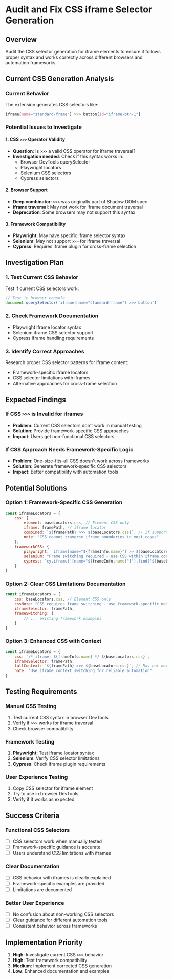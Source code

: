 # Audit and Fix CSS iframe Selector Generation

## Overview
Audit the CSS selector generation for iframe elements to ensure it follows proper syntax and works correctly across different browsers and automation frameworks.

## Current CSS Generation Analysis

### Current Behavior
The extension generates CSS selectors like:
```css
iframe[name="standard-frame"] >>> button[id="iframe-btn-1"]
```

### Potential Issues to Investigate

#### 1. CSS `>>>` Operator Validity
- **Question**: Is `>>>` a valid CSS operator for iframe traversal?
- **Investigation needed**: Check if this syntax works in:
  - Browser DevTools querySelector
  - Playwright locators
  - Selenium CSS selectors
  - Cypress selectors

#### 2. Browser Support
- **Deep combinator**: `>>>` was originally part of Shadow DOM spec
- **iframe traversal**: May not work for iframe document traversal
- **Deprecation**: Some browsers may not support this syntax

#### 3. Framework Compatibility
- **Playwright**: May have specific iframe selector syntax
- **Selenium**: May not support `>>>` for iframe traversal
- **Cypress**: Requires iframe plugin for cross-frame selection

## Investigation Plan

### 1. Test Current CSS Behavior
Test if current CSS selectors work:
```javascript
// Test in browser console
document.querySelector('iframe[name="standard-frame"] >>> button')
```

### 2. Check Framework Documentation
- Playwright iframe locator syntax
- Selenium iframe CSS selector support
- Cypress iframe handling requirements

### 3. Identify Correct Approaches
Research proper CSS selector patterns for iframe content:
- Framework-specific iframe locators
- CSS selector limitations with iframes
- Alternative approaches for cross-frame selection

## Expected Findings

### If CSS `>>>` is Invalid for iframes
- **Problem**: Current CSS selectors don't work in manual testing
- **Solution**: Provide framework-specific CSS approaches
- **Impact**: Users get non-functional CSS selectors

### If CSS Approach Needs Framework-Specific Logic
- **Problem**: One-size-fits-all CSS doesn't work across frameworks
- **Solution**: Generate framework-specific CSS selectors
- **Impact**: Better compatibility with automation tools

## Potential Solutions

### Option 1: Framework-Specific CSS Generation
```javascript
const iframeLocators = {
    css: {
        element: baseLocators.css, // Element CSS only
        iframe: framePath, // iframe locator
        combined: `${framePath} >>> ${baseLocators.css}`, // If supported
        note: "CSS cannot traverse iframe boundaries in most cases"
    },
    frameworkCSS: {
        playwright: `iframe[name="${frameInfo.name}"] >> ${baseLocators.css}`,
        selenium: "Frame switching required - use CSS within iframe context",
        cypress: `cy.iframe('[name="${frameInfo.name}"]').find('${baseLocators.css}')`
    }
}
```

### Option 2: Clear CSS Limitations Documentation
```javascript
const iframeLocators = {
    css: baseLocators.css, // Element CSS only
    cssNote: "CSS requires frame switching - use framework-specific methods",
    iframeSelector: framePath,
    frameSwitching: {
        // ... existing framework examples
    }
}
```

### Option 3: Enhanced CSS with Context
```javascript
const iframeLocators = {
    css: `/* iframe: ${frameInfo.name} */ ${baseLocators.css}`,
    iframeSelector: framePath,
    fullContext: `${framePath} >>> ${baseLocators.css}`, // May not work
    note: "Use iframe context switching for reliable automation"
}
```

## Testing Requirements

### Manual CSS Testing
1. Test current CSS syntax in browser DevTools
2. Verify if `>>>` works for iframe traversal
3. Check browser compatibility

### Framework Testing
1. **Playwright**: Test iframe locator syntax
2. **Selenium**: Verify CSS selector limitations
3. **Cypress**: Check iframe plugin requirements

### User Experience Testing
1. Copy CSS selector for iframe element
2. Try to use in browser DevTools
3. Verify if it works as expected

## Success Criteria

### Functional CSS Selectors
- [ ] CSS selectors work when manually tested
- [ ] Framework-specific guidance is accurate
- [ ] Users understand CSS limitations with iframes

### Clear Documentation
- [ ] CSS behavior with iframes is clearly explained
- [ ] Framework-specific examples are provided
- [ ] Limitations are documented

### Better User Experience
- [ ] No confusion about non-working CSS selectors
- [ ] Clear guidance for different automation tools
- [ ] Consistent behavior across frameworks

## Implementation Priority
1. **High**: Investigate current CSS `>>>` behavior
2. **High**: Test framework compatibility
3. **Medium**: Implement corrected CSS generation
4. **Low**: Enhanced documentation and examples
